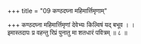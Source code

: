 +++
title = "09 कण्ठदघ्ना महिमार्त्तिमृणाम्"

+++
कण्ठदघ्ना महिमार्त्तिमृणां देवेभ्यः किल्विषं यद् बभूव । ।  
इमास्तदापः प्र वहन्तु रिप्रं पुनातु मा शतधारं पवित्रम् ॥ ८ ॥